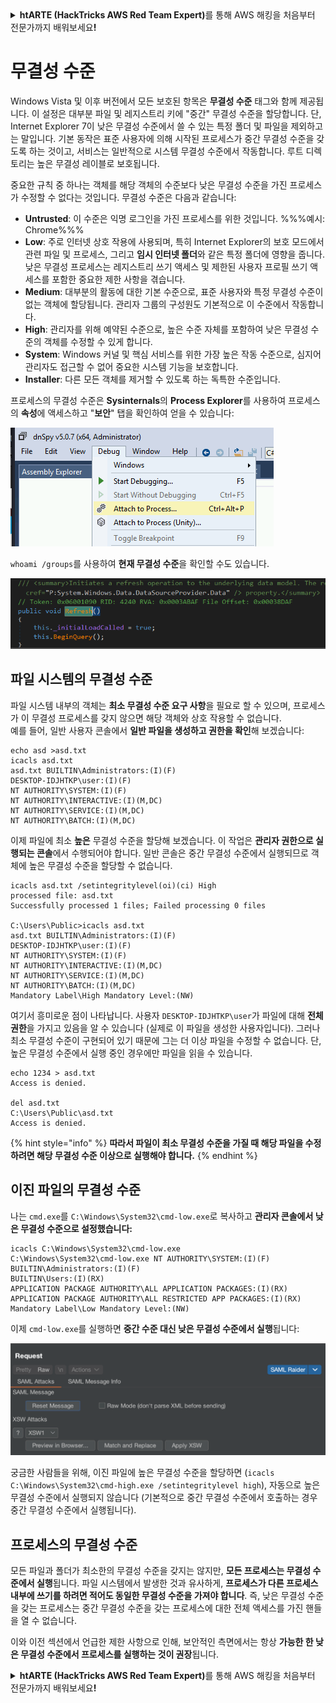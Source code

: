 <details>

<summary><strong>htARTE (HackTricks AWS Red Team Expert)</strong>를 통해 AWS 해킹을 처음부터 전문가까지 배워보세요<strong>!</strong></summary>

HackTricks를 지원하는 다른 방법:

* **회사를 HackTricks에서 광고하거나 HackTricks를 PDF로 다운로드**하려면 [**SUBSCRIPTION PLANS**](https://github.com/sponsors/carlospolop)를 확인하세요!
* [**공식 PEASS & HackTricks 스웨그**](https://peass.creator-spring.com)를 얻으세요.
* [**The PEASS Family**](https://opensea.io/collection/the-peass-family)를 발견하세요. 독점적인 [**NFTs**](https://opensea.io/collection/the-peass-family) 컬렉션입니다.
* 💬 [**Discord 그룹**](https://discord.gg/hRep4RUj7f) 또는 [**텔레그램 그룹**](https://t.me/peass)에 **참여**하거나 **Twitter** 🐦 [**@carlospolopm**](https://twitter.com/hacktricks_live)**를** **팔로우**하세요.
* **Hacking 트릭을 공유하려면** [**HackTricks**](https://github.com/carlospolop/hacktricks) **및** [**HackTricks Cloud**](https://github.com/carlospolop/hacktricks-cloud) **github 저장소에 PR을 제출**하세요.

</details>


# 무결성 수준

Windows Vista 및 이후 버전에서 모든 보호된 항목은 **무결성 수준** 태그와 함께 제공됩니다. 이 설정은 대부분 파일 및 레지스트리 키에 "중간" 무결성 수준을 할당합니다. 단, Internet Explorer 7이 낮은 무결성 수준에서 쓸 수 있는 특정 폴더 및 파일을 제외하고는 말입니다. 기본 동작은 표준 사용자에 의해 시작된 프로세스가 중간 무결성 수준을 갖도록 하는 것이고, 서비스는 일반적으로 시스템 무결성 수준에서 작동합니다. 루트 디렉토리는 높은 무결성 레이블로 보호됩니다.

중요한 규칙 중 하나는 객체를 해당 객체의 수준보다 낮은 무결성 수준을 가진 프로세스가 수정할 수 없다는 것입니다. 무결성 수준은 다음과 같습니다:

- **Untrusted**: 이 수준은 익명 로그인을 가진 프로세스를 위한 것입니다. %%%예시: Chrome%%%
- **Low**: 주로 인터넷 상호 작용에 사용되며, 특히 Internet Explorer의 보호 모드에서 관련 파일 및 프로세스, 그리고 **임시 인터넷 폴더**와 같은 특정 폴더에 영향을 줍니다. 낮은 무결성 프로세스는 레지스트리 쓰기 액세스 및 제한된 사용자 프로필 쓰기 액세스를 포함한 중요한 제한 사항을 겪습니다.
- **Medium**: 대부분의 활동에 대한 기본 수준으로, 표준 사용자와 특정 무결성 수준이 없는 객체에 할당됩니다. 관리자 그룹의 구성원도 기본적으로 이 수준에서 작동합니다.
- **High**: 관리자를 위해 예약된 수준으로, 높은 수준 자체를 포함하여 낮은 무결성 수준의 객체를 수정할 수 있게 합니다.
- **System**: Windows 커널 및 핵심 서비스를 위한 가장 높은 작동 수준으로, 심지어 관리자도 접근할 수 없어 중요한 시스템 기능을 보호합니다.
- **Installer**: 다른 모든 객체를 제거할 수 있도록 하는 독특한 수준입니다.

프로세스의 무결성 수준은 **Sysinternals**의 **Process Explorer**를 사용하여 프로세스의 **속성**에 액세스하고 "**보안**" 탭을 확인하여 얻을 수 있습니다:

![](<../../.gitbook/assets/image (318).png>)

`whoami /groups`를 사용하여 **현재 무결성 수준**을 확인할 수도 있습니다.

![](<../../.gitbook/assets/image (319).png>)

## 파일 시스템의 무결성 수준

파일 시스템 내부의 객체는 **최소 무결성 수준 요구 사항**을 필요로 할 수 있으며, 프로세스가 이 무결성 프로세스를 갖지 않으면 해당 객체와 상호 작용할 수 없습니다.\
예를 들어, 일반 사용자 콘솔에서 **일반 파일을 생성하고 권한을 확인**해 보겠습니다:
```
echo asd >asd.txt
icacls asd.txt
asd.txt BUILTIN\Administrators:(I)(F)
DESKTOP-IDJHTKP\user:(I)(F)
NT AUTHORITY\SYSTEM:(I)(F)
NT AUTHORITY\INTERACTIVE:(I)(M,DC)
NT AUTHORITY\SERVICE:(I)(M,DC)
NT AUTHORITY\BATCH:(I)(M,DC)
```
이제 파일에 최소 **높은** 무결성 수준을 할당해 보겠습니다. 이 작업은 **관리자 권한으로 실행되는 콘솔**에서 수행되어야 합니다. 일반 콘솔은 중간 무결성 수준에서 실행되므로 객체에 높은 무결성 수준을 할당할 수 없습니다.
```
icacls asd.txt /setintegritylevel(oi)(ci) High
processed file: asd.txt
Successfully processed 1 files; Failed processing 0 files

C:\Users\Public>icacls asd.txt
asd.txt BUILTIN\Administrators:(I)(F)
DESKTOP-IDJHTKP\user:(I)(F)
NT AUTHORITY\SYSTEM:(I)(F)
NT AUTHORITY\INTERACTIVE:(I)(M,DC)
NT AUTHORITY\SERVICE:(I)(M,DC)
NT AUTHORITY\BATCH:(I)(M,DC)
Mandatory Label\High Mandatory Level:(NW)
```
여기서 흥미로운 점이 나타납니다. 사용자 `DESKTOP-IDJHTKP\user`가 파일에 대해 **전체 권한**을 가지고 있음을 알 수 있습니다 (실제로 이 파일을 생성한 사용자입니다). 그러나 최소 무결성 수준이 구현되어 있기 때문에 그는 더 이상 파일을 수정할 수 없습니다. 단, 높은 무결성 수준에서 실행 중인 경우에만 파일을 읽을 수 있습니다.
```
echo 1234 > asd.txt
Access is denied.

del asd.txt
C:\Users\Public\asd.txt
Access is denied.
```
{% hint style="info" %}
**따라서 파일이 최소 무결성 수준을 가질 때 해당 파일을 수정하려면 해당 무결성 수준 이상으로 실행해야 합니다.**
{% endhint %}

## 이진 파일의 무결성 수준

나는 `cmd.exe`를 `C:\Windows\System32\cmd-low.exe`로 복사하고 **관리자 콘솔에서 낮은 무결성 수준으로 설정했습니다:**
```
icacls C:\Windows\System32\cmd-low.exe
C:\Windows\System32\cmd-low.exe NT AUTHORITY\SYSTEM:(I)(F)
BUILTIN\Administrators:(I)(F)
BUILTIN\Users:(I)(RX)
APPLICATION PACKAGE AUTHORITY\ALL APPLICATION PACKAGES:(I)(RX)
APPLICATION PACKAGE AUTHORITY\ALL RESTRICTED APP PACKAGES:(I)(RX)
Mandatory Label\Low Mandatory Level:(NW)
```
이제 `cmd-low.exe`를 실행하면 **중간 수준 대신 낮은 무결성 수준에서 실행**됩니다:

![](<../../.gitbook/assets/image (320).png>)

궁금한 사람들을 위해, 이진 파일에 높은 무결성 수준을 할당하면 (`icacls C:\Windows\System32\cmd-high.exe /setintegritylevel high`), 자동으로 높은 무결성 수준에서 실행되지 않습니다 (기본적으로 중간 무결성 수준에서 호출하는 경우 중간 무결성 수준에서 실행됩니다).

## 프로세스의 무결성 수준

모든 파일과 폴더가 최소한의 무결성 수준을 갖지는 않지만, **모든 프로세스는 무결성 수준에서 실행**됩니다. 파일 시스템에서 발생한 것과 유사하게, **프로세스가 다른 프로세스 내부에 쓰기를 하려면 적어도 동일한 무결성 수준을 가져야 합니다**. 즉, 낮은 무결성 수준을 갖는 프로세스는 중간 무결성 수준을 갖는 프로세스에 대한 전체 액세스를 가진 핸들을 열 수 없습니다.

이와 이전 섹션에서 언급한 제한 사항으로 인해, 보안적인 측면에서는 항상 **가능한 한 낮은 무결성 수준에서 프로세스를 실행하는 것이 권장**됩니다.


<details>

<summary><strong>htARTE (HackTricks AWS Red Team Expert)</strong>를 통해 AWS 해킹을 처음부터 전문가까지 배워보세요<strong>!</strong></summary>

HackTricks를 지원하는 다른 방법:

* **회사를 HackTricks에서 광고하거나 HackTricks를 PDF로 다운로드**하려면 [**SUBSCRIPTION PLANS**](https://github.com/sponsors/carlospolop)를 확인하세요!
* [**공식 PEASS & HackTricks 스웨그**](https://peass.creator-spring.com)를 얻으세요.
* 독점적인 [**NFTs**](https://opensea.io/collection/the-peass-family)인 [**The PEASS Family**](https://opensea.io/collection/the-peass-family)를 발견하세요.
* 💬 [**Discord 그룹**](https://discord.gg/hRep4RUj7f) 또는 [**텔레그램 그룹**](https://t.me/peass)에 **참여**하거나 **Twitter** 🐦 [**@carlospolopm**](https://twitter.com/hacktricks_live)**를** 팔로우하세요.
* **HackTricks**와 [**HackTricks Cloud**](https://github.com/carlospolop/hacktricks-cloud) github 저장소에 PR을 제출하여 여러분의 해킹 기술을 공유하세요.

</details>
